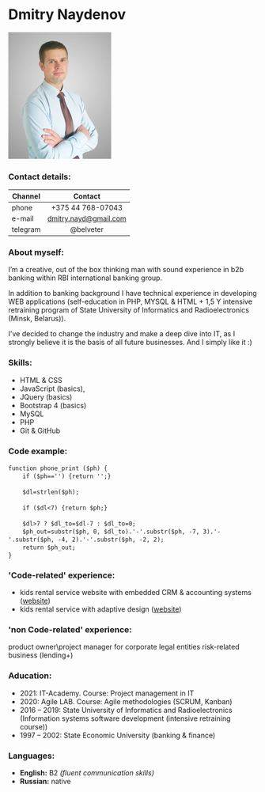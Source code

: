 # Dmitry Naydenov #
![photo](./photo.png "Photo")

### Contact details: ###

Channel  | Contact
---------|:--------:
phone    | +375 44 768-07043
e-mail   | dmitry.nayd@gmail.com
telegram | @belveter 

### About myself: ###
I’m a creative, out of the box thinking man with sound experience in b2b banking within RBI international banking group.
 
In addition to banking background I have technical experience in developing WEB applications (self-education in PHP, MYSQL & HTML + 1,5 Y intensive retraining program of State University of Informatics and Radioelectronics (Minsk, Belarus)).

I've decided to change the industry and make a deep dive into IT, as I strongly believe it is the basis of all future businesses. And I simply like it :)


### Skills: ###
* HTML & CSS
* JavaScript (basics), 
* JQuery (basics)
* Bootstrap 4 (basics)
* MySQL
* PHP
* Git & GitHub

### Code example:
```
function phone_print ($ph) {
    if ($ph=='') {return '';}
	
    $dl=strlen($ph);
	
    if ($dl<7) {return $ph;}
	
    $dl>7 ? $dl_to=$dl-7 : $dl_to=0;
    $ph_out=substr($ph, 0, $dl_to).'-'.substr($ph, -7, 3).'-'.substr($ph, -4, 2).'-'.substr($ph, -2, 2);
    return $ph_out;
}
```

### 'Code-related' experience: ###
- kids rental service website with embedded CRM & accounting systems ([website](http://www.tiktak.by/index.html "kids rental service"))
- kids rental service with adaptive design ([website](https://tik-tak.lt/ "kids rental service 2"))

### 'non Code-related' experience: ###
product owner\project manager for corporate legal entities risk-related business (lending+)


### Aducation: ###
* 2021: IT-Academy. Course: Project management in IT
* 2020: Agile LAB. Course: Agile methodologies (SCRUM, Kanban)
* 2016 – 2019: State University of Informatics and Radioelectronics (Information systems software development (intensive retraining course))
* 1997 – 2002: State Economic University (banking & finance)

### Languages: ###
- **English:** B2 _(fluent communication skills)_
- **Russian:** native 